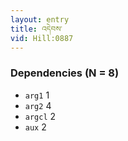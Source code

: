 ```yaml
---
layout: entry
title: འདེབས་
vid: Hill:0887
---
```

### Dependencies (N = 8)
* `arg1` 1
* `arg2` 4
* `argcl` 2
* `aux` 2
